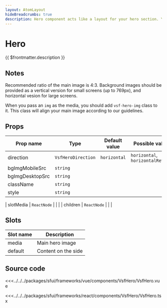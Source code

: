 ```yaml
---
layout: AtomLayout
hideBreadcrumbs: true
description: Hero component acts like a layout for your hero section. You can provide main image and any content, as well as background images for mobile and desktop devices.
---
```


# Hero

{{ $frontmatter.description }}

## Notes 

Recommended ratio of the main image is 4:3. Background images should be provided as a vertical version for small screens (up to 769px), and horizontal vesion for large screens.

When you pass an `img` as the media, you should add `vsf-hero-img` class to it. This class will align your main image according to our guidelines.

<Generate />

## Props

| Prop name       | Type               | Default value | Possible values                   |
| --------------- | ------------------ | ------------- | --------------------------------- |
| direction       | `VsfHeroDirection` | `horizontal`  | `horizontal`, `horizontalReverse` |
| bgImgMobileSrc  | `string`           |               |                                   |
| bgImgDesktopSrc | `string`           |               |                                   |
| className       | `string`           |               |                                   |
| style           | `string`           |               |                                   |
<!-- react -->
| slotMedia           | `ReactNode`        |               |                                   |
| children        | `ReactNode`        |               |                                   |
<!-- end react -->

<!-- vue -->
## Slots

| Slot name | Description         |
| --------- | ------------------- |
| media     | Main hero image     |
| default   | Content on the side |
<!-- end vue -->

## Source code

<!-- vue -->
<<<../../../packages/sfui/frameworks/vue/components/VsfHero/VsfHero.vue
<!-- end vue -->
<!-- react -->
<<<../../../packages/sfui/frameworks/react/components/VsfHero/VsfHero.tsx
<!-- end react -->
